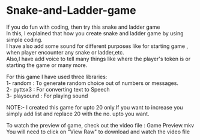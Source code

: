 # Snake-and-Ladder-game
If you do fun with coding, then try this snake and ladder game<BR> 
In this, I explained that how you create snake and ladder game by using simple coding.<BR>
I have also add some sound for different purposes like for starting game , when player encounter any snake or ladder,etc.<BR>
Also,I have add voice to tell many things like where the player's token is or starting the game or many more.<BR>

For this game I have used three libraries:<BR>
1- random    : To generate random choice out of numbers or messages.<BR>
2- pyttsx3   : For converting text to Speech<BR>
3- playsound : For playing sound<BR>

NOTE:- I created this game for upto 20 only.If you want to increase you simply add list and replace 20 with the no. upto you want.<BR>

To watch the preview of game, check out the video file : Game Preview.mkv<BR>
You will need to click on "View Raw" to download and watch the video file<BR>
